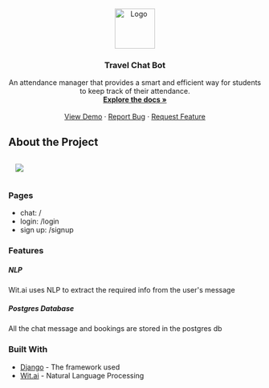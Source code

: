 <br />
<p align="center">
  <a href="http://travel-chat-bot.herokuapp.com/">
    <img src="https://cdn3.iconfinder.com/data/icons/chat-bot-emoji-blue-filled-color/300/14134081Untitled-3-512.png" alt="Logo" width="80" height="80">
  </a>

  <h3 align="center">Travel Chat Bot</h3>

  <p align="center">
    An attendance manager that provides a smart and efficient way for students to keep track of their attendance.
    <br />
    <a href="https://github.com/SakshiUppoor/jiffy-attendance-tracker"><strong>Explore the docs »</strong></a>
    <br />
    <br />
    <a href="http://travel-chat-bot.herokuapp.com/">View Demo</a>
    ·
    <a href="https://github.com/SakshiUppoor/travel-bot/issues">Report Bug</a>
    ·
    <a href="https://github.com/SakshiUppoor/travel-bot/issues">Request Feature</a>
  </p>
</p>

## About the Project
<img style="margin:1em" src="https://s5.gifyu.com/images/output_QwJLeM.md.gif"/>


### Pages
* chat: /
* login: /login
* sign up: /signup

### Features

##### NLP
Wit.ai uses NLP to extract the required info from the user's message

##### Postgres Database
All the chat message and bookings are stored in the postgres db

### Built With
* [Django](https://docs.djangoproject.com/en/2.2/) - The framework used
* [Wit.ai](https://wit.ai/) - Natural Language Processing
